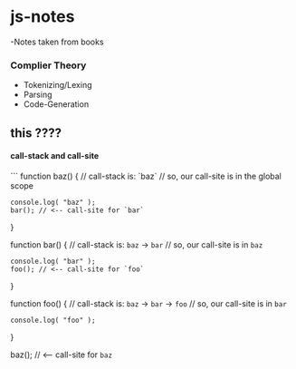 # js-notes

-Notes taken from books

<h3>Complier Theory</h3>
<ul>
	<li>Tokenizing/Lexing</li>
	<li>Parsing</li>
	<li>Code-Generation</li>
</ul>

<h2>this  ????</h2>
<h4><strong>call-stack and call-site</strong></h4>
```
function baz() {
    // call-stack is: `baz`
    // so, our call-site is in the global scope

    console.log( "baz" );
    bar(); // <-- call-site for `bar`
}

function bar() {
    // call-stack is: `baz` -> `bar`
    // so, our call-site is in `baz`

    console.log( "bar" );
    foo(); // <-- call-site for `foo`
}

function foo() {
    // call-stack is: `baz` -> `bar` -> `foo`
    // so, our call-site is in `bar`

    console.log( "foo" );
}

baz(); // <-- call-site for `baz`
```